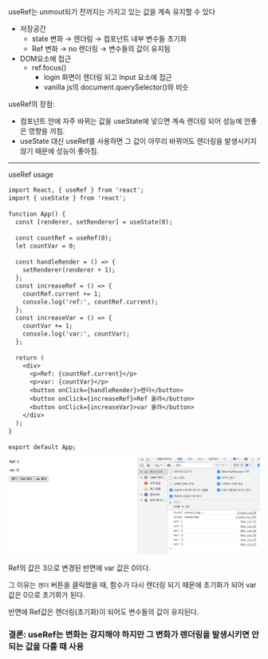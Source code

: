 useRef는 unmout되기 전까지는 가지고 있는 값을 계속 유지할 수 있다

- 저장공간
  - state 변화 → 렌더링 → 컴포넌트 내부 변수들 초기화
  - Ref 변화 → no 렌더링 → 변수들의 값이 유지됨
- DOM요소에 접근
  - ref.focus()
    - login 화면이 렌더링 되고 Input 요소에 접근
    - vanilla js의 document.querySelector()와 비슷

useRef의 장점:

- 컴포넌트 안에 자주 바뀌는 값을 useState에 넣으면 계속 렌더링 되어 성능에 안좋은 영향을 끼침.
- useState 대신 useRef를 사용하면 그 값이 아무리 바뀌어도 렌더링을 발생시키지 않기 때문에 성능이 좋아짐.

---

useRef usage

```tsx
import React, { useRef } from 'react';
import { useState } from 'react';

function App() {
  const [renderer, setRenderer] = useState(0);

  const countRef = useRef(0);
  let countVar = 0;

  const handleRender = () => {
    setRenderer(renderer + 1);
  };
  const increaseRef = () => {
    countRef.current += 1;
    console.log('ref:', countRef.current);
  };
  const increaseVar = () => {
    countVar += 1;
    console.log('var:', countVar);
  };

  return (
    <div>
      <p>Ref: {countRef.current}</p>
      <p>var: {countVar}</p>
      <button onClick={handleRender}>렌더</button>
      <button onClick={increaseRef}>Ref 올려</button>
      <button onClick={increaseVar}>var 올려</button>
    </div>
  );
}

export default App;
```

![useRef-1](./basic/public/useref-1.png)

Ref의 값은 3으로 변경된 반면에 var 값은 0이다.

그 이유는 `렌더` 버튼을 클릭했을 때, 함수가 다시 렌더링 되기 때문에 초기화가 되어 var 값은 0으로 초기화가 된다.

반면에 Ref값은 렌더링(초기화)이 되어도 변수들의 값이 유지된다.

### 결론: useRef는 변화는 감지해야 하지만 그 변화가 렌더링을 발생시키면 안되는 값을 다룰 때 사용
